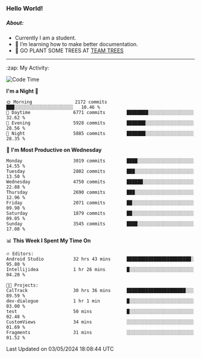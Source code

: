 ### Hello World!

##### About:
- Currently I am a student.
- 🌱 I’m learning how to make better documentation.
- 🌱 GO PLANT SOME TREES AT [TEAM TREES](https://teamtrees.org/)

---
  <summary>:zap: My Activity:</summary>
  
<!--START_SECTION:waka-->
![Code Time](http://img.shields.io/badge/Code%20Time-1%2C366%20hrs%2035%20mins-blue)

**I'm a Night 🦉** 

```text
🌞 Morning                2172 commits        ███░░░░░░░░░░░░░░░░░░░░░░   10.46 % 
🌆 Daytime                6771 commits        ████████░░░░░░░░░░░░░░░░░   32.62 % 
🌃 Evening                5928 commits        ███████░░░░░░░░░░░░░░░░░░   28.56 % 
🌙 Night                  5885 commits        ███████░░░░░░░░░░░░░░░░░░   28.35 % 
```
📅 **I'm Most Productive on Wednesday** 

```text
Monday                   3019 commits        ████░░░░░░░░░░░░░░░░░░░░░   14.55 % 
Tuesday                  2802 commits        ███░░░░░░░░░░░░░░░░░░░░░░   13.50 % 
Wednesday                4750 commits        ██████░░░░░░░░░░░░░░░░░░░   22.88 % 
Thursday                 2690 commits        ███░░░░░░░░░░░░░░░░░░░░░░   12.96 % 
Friday                   2071 commits        ██░░░░░░░░░░░░░░░░░░░░░░░   09.98 % 
Saturday                 1879 commits        ██░░░░░░░░░░░░░░░░░░░░░░░   09.05 % 
Sunday                   3545 commits        ████░░░░░░░░░░░░░░░░░░░░░   17.08 % 
```


📊 **This Week I Spent My Time On** 

```text
🔥 Editors: 
Android Studio           32 hrs 43 mins      ████████████████████████░   95.80 % 
Intellijidea             1 hr 26 mins        █░░░░░░░░░░░░░░░░░░░░░░░░   04.20 % 

🐱‍💻 Projects: 
CalTrack                 30 hrs 36 mins      ██████████████████████░░░   89.59 % 
dev-dialogue             1 hr 1 min          █░░░░░░░░░░░░░░░░░░░░░░░░   03.00 % 
test                     50 mins             █░░░░░░░░░░░░░░░░░░░░░░░░   02.48 % 
CustomViews              34 mins             ░░░░░░░░░░░░░░░░░░░░░░░░░   01.69 % 
Fragments                31 mins             ░░░░░░░░░░░░░░░░░░░░░░░░░   01.52 % 
```


 Last Updated on 03/05/2024 18:08:44 UTC
<!--END_SECTION:waka-->

